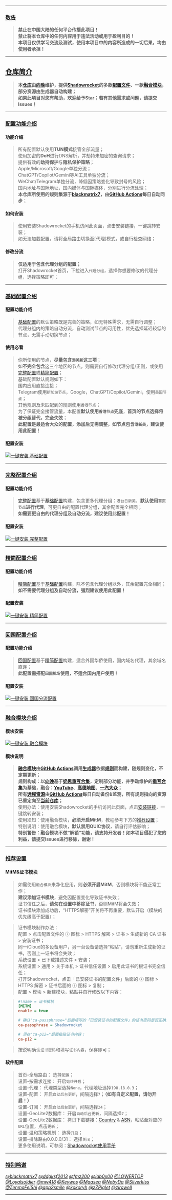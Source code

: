 
---

### [敬告](#敬告)<br>
> **禁止在中国大陆的任何平台传播此项目！**<br>
> **禁止将本仓库中的任何内容用于违法活动或用于盈利目的！**<br>
> **本项目仅供学习交流及测试，使用本项目中的内容所造成的一切后果，均由使用者承担！**<br>

---

## [仓库简介](#仓库简介)<br>
> **本[仓库](https://github.com/XiangwanGuan/Shadowrocket)由[向晚](https://t.me/xiangwanguan)维护，提供[Shadowrocket](https://apps.apple.com/app/shadowrocket/id932747118)的多款[配置文件](#配置功能介绍)、一款[融合模块](#融合模块介绍)，部分资源由生成器自动构建；**<br>
> **如果此项目对您有帮助，欢迎给予Star；若有其他需求或问题，请提交Issues！**<br>

---

### [配置功能介绍](#配置功能介绍)<br>
#### 功能介绍<br>
> 所有配置默认使用**TUN模式**接管全部流量；<br>
> 使用加密的**DoH**进行DNS解析，并劫持未加密的查询请求；<br>
> 提供有效的**劫持保护**与**隐私保护策略**；<br>
> Apple/Microsoft/Google单独分流；<br>
> ChatGPT/Copilot/Gemini等AI工具单独分流；<br>
> WeChat/Telegram单独分流，降低因策略变化导致封号的风险；<br>
> 国内地址与国际地址，国内媒体与国际媒体，分别进行分流处理；<br>
> **本仓库所使用的规则集源于[blackmatrix7](https://github.com/blackmatrix7/ios_rule_script/tree/master/rule/QuantumultX)，由[GitHub Actions](https://github.com/XiangwanGuan/Shadowrocket/blob/main/.github/workflows/Update%20RuleFiles.yml)每日自动同步**；<br>

#### 如何安装<br>
> 使用安装Shadowrocket的手机访问此页面，点击安装链接，一键跳转安装；<br>
> 如无法加载配置，请将全局路由切换至[代理]模式，或自行检查网络；<br>

#### 修改分流<br>
> **仅适用于包含代理分组的配置；**<br>
> 打开Shadowrocket首页，下拉进入`代理分组`，选择你想要修改的代理分组，选择策略即可；<br>

---

### [基础配置介绍](#基础配置介绍)<br>
#### 配置功能介绍<br>
> [基础配置](https://github.com/XiangwanGuan/Shadowrocket/blob/main/Rules.conf)的默认策略既是完善的策略，如无特殊需求，无需自行调整；<br>
> 代理分组内的策略自动分流，自动测试节点的可用性，优先选择延迟较低的节点，无需手动切换节点；<br>

#### 使用必看<br>
> 你所使用的节点，**尽量包含`港美新`这三项**；<br>
> 如**不完全包含**这三个地区的节点，则需要自行修改代理分组/正则，或使用[完整配置](https://github.com/XiangwanGuan/Shadowrocket/blob/main/RulesFull.conf)或[精简配置](https://github.com/XiangwanGuan/Shadowrocket/blob/main/RulesLite.conf)；<br>
> 基础配置默认规则如下：<br>
> 国内应用直接连接；<br>
> Telegram使用`新加坡节点`，Google，ChatGPT/Copilot/Gemini，使用`美国节点`；<br>
> 其他规则及未匹配到的规则使用`香港节点`；<br>
> 为了保证完全接管流量，本配置**默认使用`香港节点`兜底**，**首页的节点选择将被分组替代，完全失效**；<br>
> **此配置是最适合大众的配置，添加后无需调整，如节点包含`港新美`，建议使用此配置！**<br>

#### 配置安装<br>
[![一键安装 基础配置](https://img.shields.io/static/v1?label=一键安装&message=Rules.conf&color=grey&logo=googledocs&logoColor=white&labelColor=orange&messageColor=white)](https://lowertop.github.io/Shadowrocket-First/redirect.html?url=shadowrocket://config/add/https://xiangwanguan.github.io/Shadowrocket/Rules.conf "一键安装：基础配置")<br>

---

### [完整配置介绍](#完整配置介绍)<br>
#### 配置功能介绍<br>
> [完整配置](https://github.com/XiangwanGuan/Shadowrocket/blob/main/RulesFull.conf)基于[基础配置](https://github.com/XiangwanGuan/Shadowrocket/blob/main/Rules.conf)构建，包含更多代理分组：`港台日新美`，**默认使用`首页节点`进行代理**，可更自由的配置代理分组，其余配置完全相同；<br>
> **如需要更自由的代理分组及自动分流，建议使用此配置！**<br>

#### 配置安装<br>
[![一键安装 完整配置](https://img.shields.io/static/v1?label=一键安装&message=RulesFull.conf&color=grey&logo=googledocs&logoColor=white&labelColor=orange&messageColor=white)](https://lowertop.github.io/Shadowrocket-First/redirect.html?url=shadowrocket://config/add/https://xiangwanguan.github.io/Shadowrocket/RulesFull.conf "一键安装：完整配置")<br>

---

### [精简配置介绍](#精简配置介绍)<br>
#### 配置功能介绍<br>
> [精简配置](https://github.com/XiangwanGuan/Shadowrocket/blob/main/RulesLite.conf)基于[基础配置](https://github.com/XiangwanGuan/Shadowrocket/blob/main/Rules.conf)构建，除不包含代理分组以外，其余配置完全相同；<br>
> **如不需要代理分组及自动分流，强烈建议使用此配置！**<br>

#### 配置安装<br>
[![一键安装 精简配置](https://img.shields.io/static/v1?label=一键安装&message=RulesLite.conf&color=grey&logo=googledocs&logoColor=white&labelColor=orange&messageColor=white)](https://lowertop.github.io/Shadowrocket-First/redirect.html?url=shadowrocket://config/add/https://xiangwanguan.github.io/Shadowrocket/RulesLite.conf "一键安装：精简配置")<br>

---

### [回国配置介绍](#回国配置介绍)<br>
#### 配置功能介绍<br>
> [回国配置](https://github.com/XiangwanGuan/Shadowrocket/blob/main/RulesBackCN.conf)基于[精简配置](https://github.com/XiangwanGuan/Shadowrocket/blob/main/RulesLite.conf)构建，适合外国华侨使用，国内域名代理，其余域名直连；<br>
> **此配置需搭配`回国机场`使用，不适合国内用户使用！**<br>

#### 配置安装<br>
[![一键安装 回国分流配置](https://img.shields.io/static/v1?label=一键安装&message=RulesBackCN.conf&color=grey&logo=googledocs&logoColor=white&labelColor=orange&messageColor=white)](https://lowertop.github.io/Shadowrocket-First/redirect.html?url=shadowrocket://config/add/https://xiangwanguan.github.io/Shadowrocket/RulesBackCN.conf "一键安装：回国分流配置")<br>

---

### [融合模块介绍](#融合模块介绍)<br>
#### 模块安装<br>
[![一键安装 融合模块](https://img.shields.io/static/v1?label=一键安装&message=融合模块&color=grey&logo=lvgl&logoColor=white&labelColor=blue&messageColor=white)](https://lowertop.github.io/Shadowrocket-First/redirect.html?url=shadowrocket://install?module=https://xiangwanguan.github.io/Shadowrocket/Module.sgmodule "一键安装：融合模块")<br>

#### 模块说明<br>
> **[融合模块](https://github.com/XiangwanGuan/Shadowrocket/blob/main/Module.sgmodule)由[GitHub Actions](https://github.com/XiangwanGuan/Shadowrocket/blob/main/.github/workflows/Update%20ModuleRules.yml)调用[生成器](https://github.com/XiangwanGuan/Shadowrocket/blob/main/ModuleBuild/ModuleBuild.py)依据[规则](https://github.com/XiangwanGuan/Shadowrocket/blob/main/ModuleBuild/BuildList.conf)而构建，随规则变化，不定期更新；**<br>
> **规则构成：以[向晚](https://t.me/xiangwanguan)基于[奶思重写合集](https://github.com/fmz200/wool_scripts/blob/main/QuantumultX/rewrite/chongxie.txt)，定制部分功能，并手动维护的[重写合集](https://github.com/XiangwanGuan/Shadowrocket/blob/main/Rewrite/RewriteBuild.conf)为基础，融合：[YouTube](https://github.com/XiangwanGuan/Shadowrocket/blob/main/Rewrite/YouTube.conf)、[高德地图](https://github.com/XiangwanGuan/Shadowrocket/blob/main/Rewrite/Amap.js)、[一汽大众](https://github.com/XiangwanGuan/Shadowrocket/blob/main/Rewrite/FAWVW.js)；**<br>
> **所有[远程资源](https://github.com/XiangwanGuan/Shadowrocket/blob/main/Rewrite/JavaScriptCheck.md)由[GitHub Actions](https://github.com/XiangwanGuan/Shadowrocket/blob/main/.github/workflows/Update%20RewriteFiles.yml)每日自动备份&监测，所有规则指向的资源已重定向至[当前仓库](https://github.com/XiangwanGuan/Shadowrocket/tree/main/Rewrite/JavaScript)；**<br>
> 使用办法：使用安装Shadowrocket的手机访问此页面，点击[安装链接](https://lowertop.github.io/Shadowrocket-First/redirect.html?url=shadowrocket://install?module=https://xiangwanguan.github.io/Shadowrocket/Module.sgmodule)，一键跳转安装；<br>
> 使用须知：使用融合模块，**必须开启MitM**，教程参考下方的[推荐设置](#推荐设置)；<br>
> 特别说明：使用融合模块，**默认禁用QUIC协议**，请自行评估影响；<br>
> **特别警告：融合模块不做“解锁”功能，请支持开发者！如本项目侵犯了您的利益，请提交Issues进行移除，谢谢！**<br>

---

### [推荐设置](#推荐设置)<br>
#### MitM&证书模块<br>
> 如需使用`融合模块`来净化应用，则**必须开启MitM**，否则模块将不能正常工作；<br>
> **建议添加证书模块**，避免因配置变化导致证书失效；<br>
> 证书信任之后，**请勿在设置中移除证书**，否则MitM将会失效；<br>
> 证书模块添加成功后，“HTTPS解密”开关将不再重要，默认开启（模块的优先级高于配置）；<br>

> 证书模块制作办法：<br>
> 配置 > 点击配置文件的 ⓘ 图标 > HTTPS 解密 > 证书 > 生成新的 CA 证书 > 安装证书；<br>
> 同一iCloud的多设备用户，另一台设备请选择“粘贴”，请勿重新生成新的证书，否则上一证书将会失效；<br>
> 系统设置 > 已下载描述文件 > 安装；<br>
> 系统设置 > 通用 > 关于本机 > 证书信任设置 > 启用此证书的根证书完全信任；<br>
> 打开Shadowrocket，点击「已安装证书的配置文件」后面的 ⓘ 图标 > HTTPS 解密 > 证书后面的 ⓘ 图标 > 复制；<br>
> 配置 > 模块 > 新建模块，粘贴并自行修改以下内容：<br>

> ```ini
> #!name = 证书模块
> [MITM]
> enable = true
>
> # 确认"ca-passphrase="后面填写的「已安装证书的配置文件」的证书密码是否正确，Shadowrocket是默认密码；
> ca-passphrase = Shadowrocket
>
> # 须在"ca-p12="后面粘贴证书内容；
> ca-p12 = 
> ```

> 按说明确认`证书密码`和填写`证书内容`，保存即可；<br>

#### 软件配置<br>
> 首页-全局路由：
选择`配置`；<br>
> 设置-按需求连接：
开启`始终开启`；<br>
> 设置-代理：
代理类型选择`None`，代理地址选择`198.18.0.3`；<br>
> 设置-配置：
开启`自动后台更新`，间隔选择`7`；**（如有自定义配置，请勿开启！）**<br>
> 设置-订阅：
开启`自动后台更新`，间隔选择`24`；<br>
> 设置-GeoLite2数据库：
开启`自动后台更新`，间隔选择`7`；<br>
> 设置-GeoLite2数据库：
拷贝下载链接：[Country](https://raw.githubusercontent.com/Loyalsoldier/geoip/release/Country-only-cn-private.mmdb) & [ASN](https://raw.githubusercontent.com/Loyalsoldier/geoip/release/Country-asn.mmdb)，粘贴至对应的`URL`位置，点击`更新`；<br>
> 设置-温和策略机制：
选择`开启`；<br>
> 设置-排除路由0.0.0.0/31：
选择`关闭`；<br>
> 更多使用说明，可参阅：[Shadowrocket使用手册](https://github.com/LOWERTOP/Shadowrocket)

---

### [特别鸣谢](#特别鸣谢)<br>
[*@blackmatrix7*](https://github.com/blackmatrix7)
[*@ddgksf2013*](https://github.com/ddgksf2013/ddgksf2013)
[*@fmz200*](https://github.com/fmz200/wool_scripts)
[*@iab0x00*](https://github.com/iab0x00/ProxyRules)
[*@LOWERTOP*](https://github.com/LOWERTOP/Shadowrocket-First)
[*@Loyalsoldier*](https://github.com/Loyalsoldier/geoip)
[*@mw418*](https://github.com/mw418/Loon)
[*@Keywos*](https://github.com/Keywos/rule)
[*@Maasea*](https://github.com/Maasea/sgmodule)
[*@NobyDa*](https://github.com/NobyDa/Script)
[*@Sliverkiss*](https://github.com/Sliverkiss/QuantumultX)
[*@ZenmoFeiShi*](https://github.com/ZenmoFeiShi/Qx)
[*@app2smile*](https://github.com/app2smile/rules)
[*@kokoryh*](https://github.com/kokoryh/Script)
[*@zZPiglet*](https://github.com/zZPiglet/Task)
[*@zirawell*](https://github.com/zirawell/Ad-Cleaner)<br>

---
